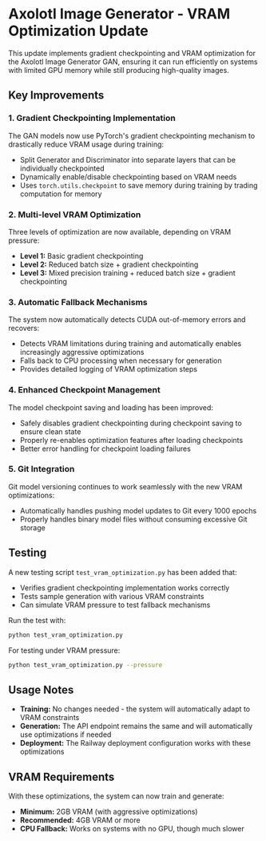 # Axolotl Image Generator - VRAM Optimization Update

This update implements gradient checkpointing and VRAM optimization for the Axolotl Image Generator GAN, ensuring it can run efficiently on systems with limited GPU memory while still producing high-quality images.

## Key Improvements

### 1. Gradient Checkpointing Implementation

The GAN models now use PyTorch's gradient checkpointing mechanism to drastically reduce VRAM usage during training:

- Split Generator and Discriminator into separate layers that can be individually checkpointed
- Dynamically enable/disable checkpointing based on VRAM needs
- Uses `torch.utils.checkpoint` to save memory during training by trading computation for memory

### 2. Multi-level VRAM Optimization

Three levels of optimization are now available, depending on VRAM pressure:

- **Level 1:** Basic gradient checkpointing
- **Level 2:** Reduced batch size + gradient checkpointing
- **Level 3:** Mixed precision training + reduced batch size + gradient checkpointing

### 3. Automatic Fallback Mechanisms

The system now automatically detects CUDA out-of-memory errors and recovers:

- Detects VRAM limitations during training and automatically enables increasingly aggressive optimizations
- Falls back to CPU processing when necessary for generation
- Provides detailed logging of VRAM optimization steps

### 4. Enhanced Checkpoint Management

The model checkpoint saving and loading has been improved:

- Safely disables gradient checkpointing during checkpoint saving to ensure clean state
- Properly re-enables optimization features after loading checkpoints
- Better error handling for checkpoint loading failures

### 5. Git Integration

Git model versioning continues to work seamlessly with the new VRAM optimizations:

- Automatically handles pushing model updates to Git every 1000 epochs
- Properly handles binary model files without consuming excessive Git storage

## Testing

A new testing script `test_vram_optimization.py` has been added that:

- Verifies gradient checkpointing implementation works correctly
- Tests sample generation with various VRAM constraints
- Can simulate VRAM pressure to test fallback mechanisms

Run the test with:

```bash
python test_vram_optimization.py
```

For testing under VRAM pressure:

```bash
python test_vram_optimization.py --pressure
```

## Usage Notes

- **Training:** No changes needed - the system will automatically adapt to VRAM constraints
- **Generation:** The API endpoint remains the same and will automatically use optimizations if needed
- **Deployment:** The Railway deployment configuration works with these optimizations

## VRAM Requirements

With these optimizations, the system can now train and generate:
- **Minimum:** 2GB VRAM (with aggressive optimizations)
- **Recommended:** 4GB VRAM or more
- **CPU Fallback:** Works on systems with no GPU, though much slower
